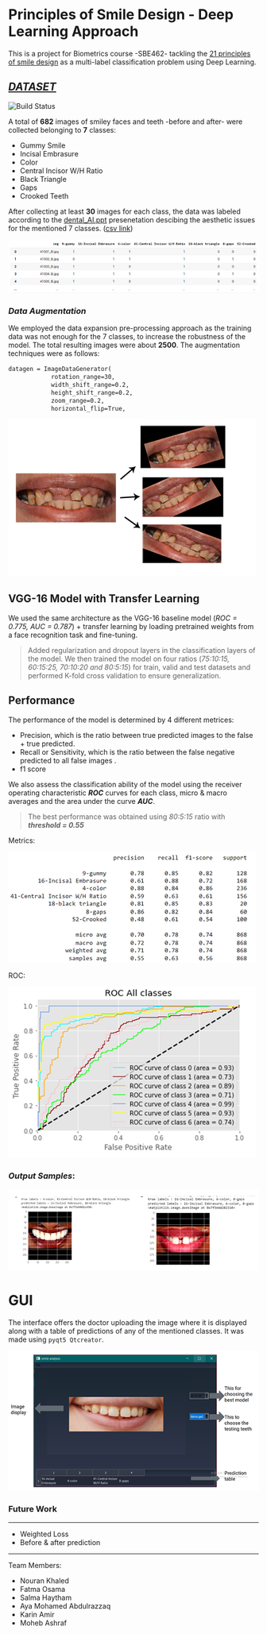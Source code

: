 # Principles of Smile Design - Deep Learning Approach
This is a project for Biometrics course -SBE462- tackling the [21 principles of smile design](https://centerfordentalhealth.com/wp-content/uploads/2019/01/21-Principles-of-Smile-Design.pdf) as a multi-label classification problem using Deep Learning.


## _[DATASET](https://drive.google.com/drive/folders/15dE0dFRPq7mTZ8c-zVIag1TsFryztLD0)_


![Build Status](https://www.greatdentalexpressions.com/blog/wp-content/uploads/2018/01/BP-diverse-smile.jpeg)

A total of **682** images of smiley faces and teeth -before and after- were collected belonging to **7** classes:
- Gummy Smile
- Incisal Embrasure
- Color
- Central Incisor W/H Ratio
- Black Triangle
- Gaps
- Crooked Teeth

After collecting at least **30** images for each class, the data was labeled according to the [dental_AI.ppt](https://docs.google.com/presentation/d/1GACdmOhz4q5GXNtHChhvm9ulD4B5ZWgA/edit#slide=id.p1) presenetation descibing the aesthetic issues for the mentioned 7 classes. ([csv link](https://docs.google.com/spreadsheets/d/1YaPpBtqj4uY9rEL9IHrajS_NhcxVBa25J1uie6wgkqc/edit?usp=sharing))

![CSV](documentation/csv.PNG)



### *Data Augmentation*

We employed the data expansion pre-processing approach as the training data was not enough for the 7 classes, to increase the robustness of the model. The total resulting images were about **2500**. The augmentation techniques were as follows:
``` 
datagen = ImageDataGenerator(        
            rotation_range=30,      
            width_shift_range=0.2,  
            height_shift_range=0.2,    
            zoom_range=0.2,        
            horizontal_flip=True,
  ```

![augmentation](documentation/aug.png)

## VGG-16 Model with Transfer Learning

We used the same architecture as the VGG-16 baseline model (*ROC = 0.775, AUC = 0.787*) + transfer learning by loading pretrained weights from a face recognition task and fine-tuning.

> Added regularization and dropout layers in the classification layers of the model. We then trained the model on four ratios (*75:10:15, 60:15:25, 70:10:20 and 80:5:15*) for train, valid and test datasets and performed K-fold cross validation to ensure generalization.

## Performance

The performance of the model is determined by 4 different metrices:

 - Precision, which is the ratio between true predicted images to the false + true predicted.
 - Recall or Sensitivity, which is the ratio between the false negative predicted to all false images .
 - f1 score
 
  We also assess the classification ability of the model using the receiver operating characteristic ***ROC*** curves for each class, micro & macro averages and the area under the curve ***AUC***.

  > The best performance was obtained using *80:5:15* ratio with ***threshold = 0.55***

  Metrics:

  ![Best](documentation/best.png)

  ROC:

  ![ROC](documentation/roc.png)

  ### *Output Samples*:

  ![output](documentation/output.png)



# GUI
The interface offers the doctor uploading the image where it is displayed along with a table of predictions of any of the mentioned classes. It was made using `pyqt5 Qtcreator`. 


![output](documentation/predict.png)

### Future Work
-----------------
- Weighted Loss
- Before & after prediction


-----------------

Team Members:
- Nouran Khaled
- Fatma Osama 
- Salma Haytham
- Aya Mohamed Abdulrazzaq
- Karin Amir 
- Moheb Ashraf 
